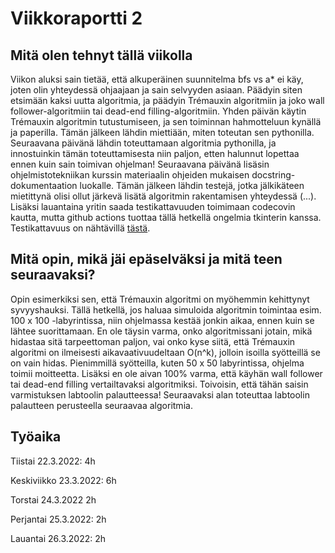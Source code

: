 # Viikkoraportti 2

## Mitä olen tehnyt tällä viikolla

Viikon aluksi sain tietää, että alkuperäinen suunnitelma bfs vs a* ei käy, joten olin yhteydessä ohjaajaan ja sain selvyyden asiaan. Päädyin siten etsimään
kaksi uutta algoritmia, ja päädyin Trémauxin algoritmiin ja joko wall follower-algoritmiin tai dead-end filling-algoritmiin. Yhden päivän käytin Trémauxin
algoritmin tutustumiseen, ja sen toiminnan hahmotteluun kynällä ja paperilla. Tämän jälkeen lähdin miettiään, miten toteutan sen pythonilla. Seuraavana
päivänä lähdin toteuttamaan algoritmia pythonilla, ja innostuinkin tämän toteuttamisesta niin paljon, etten halunnut lopettaa ennen kuin sain toimivan
ohjelman! Seuraavana päivänä lisäsin ohjelmistotekniikan kurssin materiaalin ohjeiden mukaisen docstring-dokumentaation luokalle. Tämän jälkeen lähdin
testejä, jotka jälkikäteen mietittynä olisi ollut järkevä lisätä algoritmin rakentamisen yhteydessä (...). Lisäksi lauantaina yritin saada testikattavuuden
toimimaan codecovin kautta, mutta github actions tuottaa tällä hetkellä ongelmia tkinterin kanssa. Testikattavuus on nähtävillä [tästä](https://github.com/amandahamynen/maze_solver/blob/main/dokumentaatio/coverage_report_week2.png).

## Mitä opin, mikä jäi epäselväksi ja mitä teen seuraavaksi?

Opin esimerkiksi sen, että Trémauxin algoritmi on myöhemmin kehittynyt syvyyshauksi. Tällä hetkellä, jos haluaa simuloida algoritmin toimintaa esim. 100 x 100 -labyrintissa, niin
ohjelmassa kestää jonkin aikaa, ennen kuin se lähtee suorittamaan. En ole täysin varma, onko algoritmissani jotain, mikä hidastaa sitä tarpeettoman paljon,
vai onko kyse siitä, että Trémauxin algoritmi on ilmeisesti aikavaativuudeltaan O(n^k), jolloin isoilla syötteillä se on vain hidas. Pienimmillä syötteilla,
kuten 50 x 50 labyrintissa, ohjelma toimii moitteetta. Lisäksi en ole aivan 100% varma, että käyhän wall follower tai dead-end filling vertailtavaksi 
algoritmiksi. Toivoisin, että tähän saisin varmistuksen labtoolin palautteessa! Seuraavaksi alan toteuttaa labtoolin palautteen perusteella 
seuraavaa algoritmia.

## Työaika
Tiistai 22.3.2022: 4h

Keskiviikko 23.3.2022: 6h

Torstai 24.3.2022 2h

Perjantai 25.3.2022: 2h

Lauantai 26.3.2022: 2h
